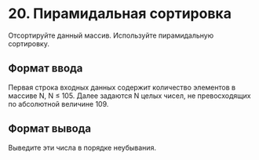# 20. Пирамидальная сортировка

Отсортируйте данный массив. Используйте пирамидальную сортировку.


## Формат ввода

Первая строка входных данных содержит количество элементов в массиве N, N ≤ 105. Далее задаются N целых чисел, не превосходящих по абсолютной величине 109.


## Формат вывода

Выведите эти числа в порядке неубывания.

